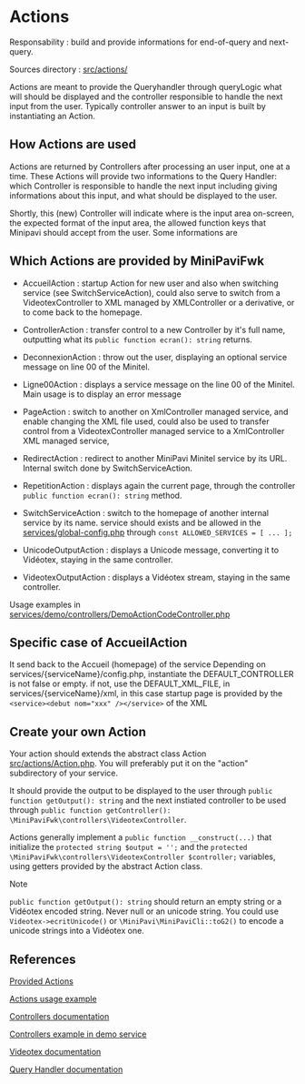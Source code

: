 # Actions

Responsability : build and provide informations for end-of-query and next-query.

Sources directory : [src/actions/](../../src/actions/)


Actions are meant to provide the Queryhandler through queryLogic what will should be displayed and the controller responsible to handle the next input from the user.
Typically controller answer to an input is built by instantiating an Action.


## How Actions are used
Actions are returned by Controllers after processing an user input, one at a time.
These Actions will provide two informations to the Query Handler: which Controller is responsible to handle the next input including giving informations about this input, and what should be displayed to the user.

Shortly, this (new) Controller will indicate where is the input area on-screen, the expected format of the input area, the allowed function keys that Minipavi should accept from the user. Some informations are 


## Which Actions are provided by MiniPaviFwk
- AccueilAction : startup Action for new user and also when switching service (see SwitchServiceAction), could also serve to switch from a VideotexController to XML managed by XMLController or a derivative, or to come back to the homepage.

- ControllerAction : transfer control to a new Controller by it's full name, outputting what its `public function ecran(): string` returns.

- DeconnexionAction : throw out the user, displaying an optional service message on line 00 of the Minitel.

- Ligne00Action : displays a service message on the line 00 of the Minitel. Main usage is to display an error message

- PageAction : switch to another <page> on XmlController managed service, and enable changing the XML file used, could also be used to transfer control from a VideotexController managed service to a XmlController XML managed service,

- RedirectAction : redirect to another MiniPavi Minitel service by its URL. Internal switch done by SwitchServiceAction.

- RepetitionAction : displays again the current page, through the controller `public function ecran(): string` method.

- SwitchServiceAction : switch to the homepage of another internal service by its name. service should exists and be allowed in the [services/global-config.php](../../services/global-config.php) through `const ALLOWED_SERVICES = [ ... ];`

- UnicodeOutputAction : displays a Unicode message, converting it to Vidéotex, staying in the same controller.

- VideotexOutputAction : displays a Vidéotex stream, staying in the same controller.

Usage examples in [services/demo/controllers/DemoActionCodeController.php](../../services/demo/controllers/DemoActionCodeController.php)


## Specific case of AccueilAction
It send back to the Accueil (homepage) of the service
Depending on services/{serviceName}/config.php,
instantiate the DEFAULT_CONTROLLER is not false or empty.
if not, use the DEFAULT_XML_FILE, in services/{serviceName}/xml,
in this case startup page is provided by the `<service><debut nom="xxx" /></service>` of the XML


## Create your own Action
Your action should extends the abstract class Action [src/actions/Action.php](../../src/actions/Action.php).
You will preferably put it on the "action" subdirectory of your service.

It should provide the output to be displayed to the user through `public function getOutput(): string` and the next instiated controller to be used through `public function getController(): \MiniPaviFwk\controllers\VideotexController`.

Actions generally implement a `public function __construct(...)` that initialize the `protected string $output = '';` and the `protected \MiniPaviFwk\controllers\VideotexController $controller;` variables, using getters provided by the abstract Action class.


> [!NOTE]
> `public function getOutput(): string` should return an empty string or a Vidéotex encoded string. Never null or an unicode string. You could use `Videotex->ecritUnicode()` or `\MiniPavi\MiniPaviCli::toG2()` to encode a unicode strings into a Vidéotex one.


## References
[Provided Actions](../../src/actions/)

[Actions usage example](../../services/demo/controllers/DemoActionCodeController.php)

[Controllers documentation](./Controllers.md)

[Controllers example in demo service](../../services/demo/controllers/)

[Videotex documentation](./Videotex-helper.md)

[Query Handler documentation](./Query-handler.md)
